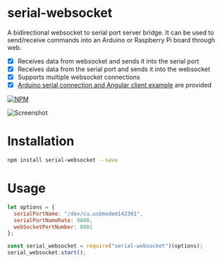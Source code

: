 # serial-websocket

A bidirectional websocket to serial port server bridge. It can be used to send/receive commands into an Arduino or Raspberry Pi board through web.

- [x] Receives data from websocket and sends it into the serial port
- [x] Receives data from the serial port and sends it into the websocket
- [x] Supports multiple websocket connections
- [x] [Arduino serial connection and Angular client example](https://github.com/ourarash/arduino-node-angular) are provided

[![NPM](https://badge.fury.io/js/serial-websocket.svg)](https://www.npmjs.com/package/serial-websocket)


[downloads-image]: https://img.shields.io/npm/dm/serial-websocket.svg
[downloadst-image]: https://img.shields.io/npm/dt/serial-websocket.svg
[downloads-url]: https://npmjs.org/package/serial-websocket

![Screenshot](https://github.com/ourarash/arduino-node-angular/raw/master/serial-websocket/screenshot.gif)

# Installation

```bash
npm install serial-websocket --save
```

# Usage

```javascript
let options = {
  serialPortName: "/dev/cu.usbmodem142301",
  serialPortNameRate: 9600,
  webSocketPortNumber: 8081
};

const serial_websocket = require("serial-websocket")(options);
serial_websocket.start();
```
